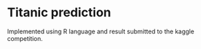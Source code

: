 # Titanic prediction

Implemented using R language and result submitted to the kaggle competition. 

